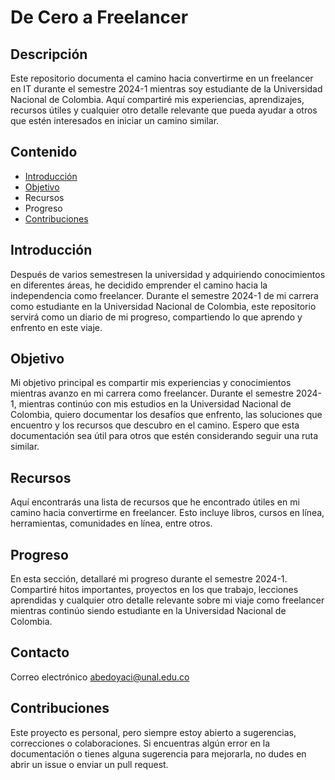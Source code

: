 # De Cero a Freelancer

## Descripción

Este repositorio documenta el camino hacia convertirme en un freelancer en IT durante el semestre 2024-1 mientras soy estudiante de la Universidad Nacional de Colombia. Aquí compartiré mis experiencias, aprendizajes, recursos útiles y cualquier otro detalle relevante que pueda ayudar a otros que estén interesados en iniciar un camino similar.

## Contenido

- [Introducción](https://github.com/BluessyJazz/ppi_pl_BEDOYAa/blob/main/README.md#introducci%C3%B3n)
- [Objetivo](https://github.com/BluessyJazz/ppi_pl_BEDOYAa/blob/main/README.md#objetivo)
- Recursos
- Progreso
- [Contribuciones](https://github.com/BluessyJazz/ppi_pl_BEDOYAa/blob/main/README.md#contribuciones)

## Introducción

Después de varios semestresen la universidad y adquiriendo conocimientos en diferentes áreas, he decidido emprender el camino hacia la independencia como freelancer. Durante el semestre 2024-1 de mi carrera como estudiante en la Universidad Nacional de Colombia, este repositorio servirá como un diario de mi progreso, compartiendo lo que aprendo y enfrento en este viaje.

## Objetivo

Mi objetivo principal es compartir mis experiencias y conocimientos mientras avanzo en mi carrera como freelancer. Durante el semestre 2024-1, mientras continúo con mis estudios en la Universidad Nacional de Colombia, quiero documentar los desafíos que enfrento, las soluciones que encuentro y los recursos que descubro en el camino. Espero que esta documentación sea útil para otros que estén considerando seguir una ruta similar.

## Recursos

Aquí encontrarás una lista de recursos que he encontrado útiles en mi camino hacia convertirme en freelancer. Esto incluye libros, cursos en línea, herramientas, comunidades en línea, entre otros.

## Progreso

En esta sección, detallaré mi progreso durante el semestre 2024-1. Compartiré hitos importantes, proyectos en los que trabajo, lecciones aprendidas y cualquier otro detalle relevante sobre mi viaje como freelancer mientras continúo siendo estudiante en la Universidad Nacional de Colombia.

## Contacto
Correo electrónico [abedoyaci@unal.edu.co](mailto:abedoyaci@unal.edu.co)


## Contribuciones

Este proyecto es personal, pero siempre estoy abierto a sugerencias, correcciones o colaboraciones. Si encuentras algún error en la documentación o tienes alguna sugerencia para mejorarla, no dudes en abrir un issue o enviar un pull request.
